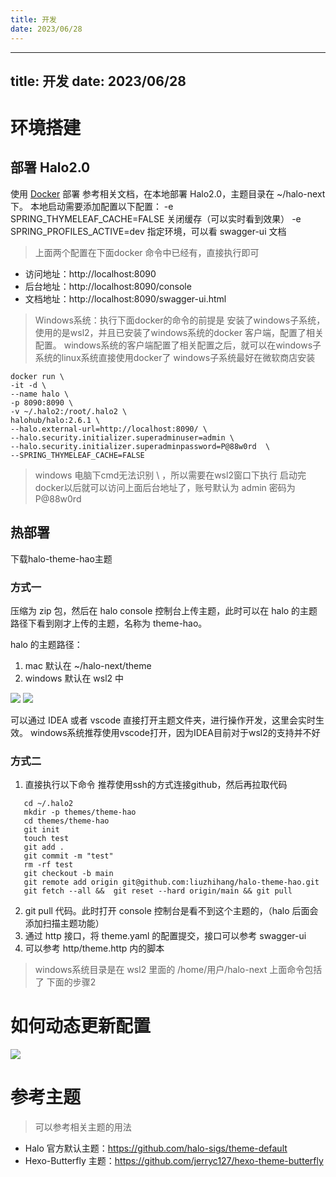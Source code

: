 ```yaml
---
title: 开发
date: 2023/06/28
---
```


---
title: 开发
date: 2023/06/28
---
# 环境搭建
## 部署 Halo2.0
使用 [Docker](https://docs.halo.run/2.7.0-SNAPSHOT/getting-started/install/docker/) 部署
参考相关文档，在本地部署 Halo2.0，主题目录在 ~/halo-next 下。
本地启动需要添加配置以下配置：
-e SPRING_THYMELEAF_CACHE=FALSE  关闭缓存（可以实时看到效果）
-e SPRING_PROFILES_ACTIVE=dev 指定环境，可以看 swagger-ui 文档
> 上面两个配置在下面docker 命令中已经有，直接执行即可
> 
- 访问地址：http://localhost:8090
- 后台地址：http://localhost:8090/console
- 文档地址：http://localhost:8090/swagger-ui.html

> Windows系统：执行下面docker的命令的前提是  安装了windows子系统，使用的是wsl2，并且已安装了windows系统的docker 客户端，配置了相关配置。
windows系统的客户端配置了相关配置之后，就可以在windows子系统的linux系统直接使用docker了
windows子系统最好在微软商店安装

```shell
docker run \
-it -d \
--name halo \
-p 8090:8090 \
-v ~/.halo2:/root/.halo2 \
halohub/halo:2.6.1 \
--halo.external-url=http://localhost:8090/ \
--halo.security.initializer.superadminuser=admin \
--halo.security.initializer.superadminpassword=P@88w0rd  \
--SPRING_THYMELEAF_CACHE=FALSE
```
> windows 电脑下cmd无法识别 \ ，所以需要在wsl2窗口下执行
启动完docker以后就可以访问上面后台地址了，账号默认为  admin  密码为 P@88w0rd

## 热部署
下载halo-theme-hao主题
### 方式一

压缩为 zip 包，然后在 halo console 控制台上传主题，此时可以在 halo 的主题路径下看到刚才上传的主题，名称为 theme-hao。

halo 的主题路径：
1. mac 默认在 ~/halo-next/theme
2. windows 默认在 wsl2 中

![](https://cdn.jsdelivr.net/gh/sun0225SUN/hao-docs/assets/images/mac.png)
![](https://cdn.jsdelivr.net/gh/sun0225SUN/hao-docs/assets/images/win.png)

可以通过 IDEA 或者 vscode 直接打开主题文件夹，进行操作开发，这里会实时生效。
windows系统推荐使用vscode打开，因为IDEA目前对于wsl2的支持并不好

### 方式二
1. 直接执行以下命令
   推荐使用ssh的方式连接github，然后再拉取代码
```shell
   cd ~/.halo2
   mkdir -p themes/theme-hao
   cd themes/theme-hao
   git init
   touch test
   git add .
   git commit -m "test"
   rm -rf test
   git checkout -b main
   git remote add origin git@github.com:liuzhihang/halo-theme-hao.git
   git fetch --all &&  git reset --hard origin/main && git pull
```
2. git pull 代码。此时打开 console 控制台是看不到这个主题的，（halo
   后面会添加扫描主题功能）
3. 通过 http 接口，将 theme.yaml 的配置提交，接口可以参考 swagger-ui
4. 可以参考 http/theme.http 内的脚本

> windows系统目录是在 wsl2 里面的  /home/用户/halo-next
上面命令包括了 下面的步骤2






# 如何动态更新配置
![](https://cdn.jsdelivr.net/gh/sun0225SUN/hao-docs/assets/images/dynamic.png)
# 参考主题
> 可以参考相关主题的用法
- Halo 官方默认主题：https://github.com/halo-sigs/theme-default
- Hexo-Butterfly 主题：https://github.com/jerryc127/hexo-theme-butterfly
